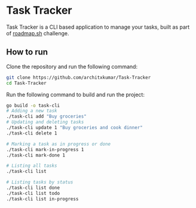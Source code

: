 # Task Tracker

Task Tracker is a CLI based application to manage your tasks, built as part of [roadmap.sh](https://roadmap.sh/projects/task-tracker) challenge.

## How to run

Clone the repository and run the following command:
```bash
git clone https://github.com/architxkumar/Task-Tracker
cd Task-Tracker
```

Run the following command to build and run the project:
```bash
go build -o task-cli
# Adding a new task
./task-cli add "Buy groceries"
# Updating and deleting tasks
./task-cli update 1 "Buy groceries and cook dinner"
./task-cli delete 1

# Marking a task as in progress or done
./task-cli mark-in-progress 1
./task-cli mark-done 1

# Listing all tasks
./task-cli list

# Listing tasks by status
./task-cli list done
./task-cli list todo
./task-cli list in-progress
```